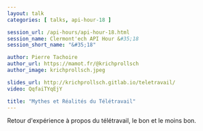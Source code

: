 ```yaml
---
layout: talk
categories: [ talks, api-hour-18 ]

session_url: /api-hours/api-hour-18.html
session_name: Clermont'ech API Hour &#35;18
session_short_name: "&#35;18"

author: Pierre Tachoire
author_url: https://mamot.fr/@krichprollsch
author_image: krichprollsch.jpeg

slides_url: http://krichprollsch.gitlab.io/teletravail/
video: QqfaiTYqEjY

title: "Mythes et Réalités du Télétravail"
---
```


Retour d'expérience à propos du télétravail, le bon et le moins bon.
